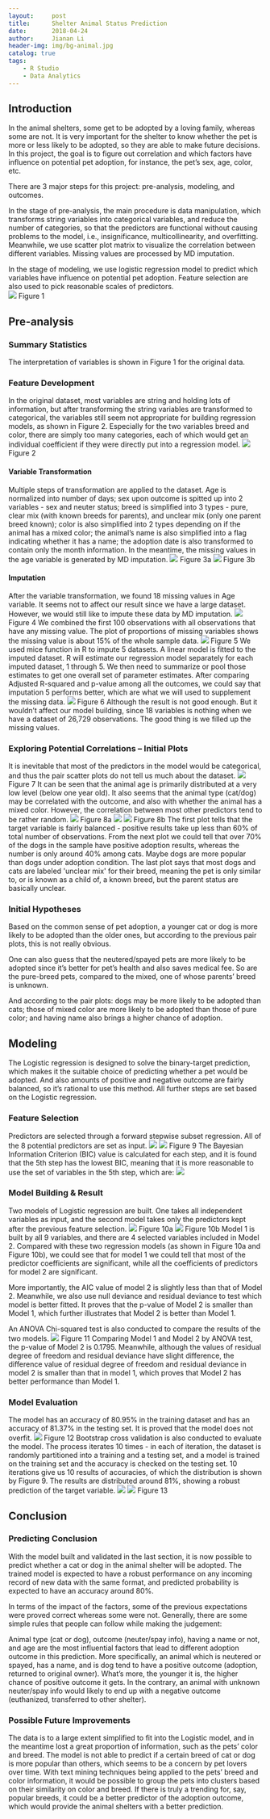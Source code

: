 ```yaml
---
layout:     post
title:      Shelter Animal Status Prediction
date:       2018-04-24
author:     Jianan Li
header-img: img/bg-animal.jpg
catalog: true
tags:
    - R Studio
    - Data Analytics
---
```


## Introduction
In the animal shelters, some get to be adopted by a loving family, whereas some are not. It is very important for the shelter to know whether the pet is more or less likely to be adopted, so they are able to make future decisions. In this project, the goal is to figure out correlation and which factors have influence on potential pet adoption, for instance, the pet’s sex, age, color, etc.

There are 3 major steps for this project: pre-analysis, modeling, and outcomes.

In the stage of pre-analysis, the main procedure is data manipulation, which transforms string variables into categorical variables, and reduce the number of categories, so that the predictors are functional without causing problems to the model, i.e., insignificance, multicollinearity, and overfitting. Meanwhile, we use scatter plot matrix to visualize the correlation between different variables. Missing values are processed by MD imputation. 

In the stage of modeling, we use logistic regression model to predict which variables have influence on potential pet adoption. Feature selection are also used to pick reasonable scales of predictors.  
![](https://github.com/StellaLi93/MarkDown-Photos/blob/master/Animal/1.jpg)
Figure 1

## Pre-analysis

### Summary Statistics
The interpretation of variables is shown in Figure 1 for the original data.
	
### Feature Development 
In the original dataset, most variables are string and holding lots of information, but after transforming the string variables are transformed to categorical, the variables still seem not appropriate for building regression models, as shown in Figure 2. Especially for the two variables breed and color, there are simply too many categories, each of which would get an individual coefficient if they were directly put into a regression model.
![](https://github.com/StellaLi93/MarkDown-Photos/blob/master/Animal/2.jpg)
Figure 2

#### Variable Transformation
Multiple steps of transformation are applied to the dataset. Age is normalized into number of days; sex upon outcome is spitted up into 2 variables - sex and neuter status; breed is simplified into 3 types - pure, clear mix (with known breeds for parents), and unclear mix (only one parent breed known); color is also simplified into 2 types depending on if the animal has a mixed color; the animal’s name is also simplified into a flag indicating whether it has a name; the adoption date is also transformed to contain only the month information. In the meantime, the missing values in the age variable is generated by MD imputation.
![](https://github.com/StellaLi93/MarkDown-Photos/blob/master/Animal/3.jpg)
Figure 3a
![](https://github.com/StellaLi93/MarkDown-Photos/blob/master/Animal/4.jpg)
Figure 3b

#### Imputation
After the variable transformation, we found 18 missing values in Age variable. It seems not to affect our result since we have a large dataset. However, we would still like to impute these data by MD imputation.
![](https://github.com/StellaLi93/MarkDown-Photos/blob/master/Animal/5.png)
Figure 4
We combined the first 100 observations with all observations that have any missing value. The plot of proportions of missing variables shows the missing value is about 15% of the whole sample data.
![](https://github.com/StellaLi93/MarkDown-Photos/blob/master/Animal/6.png)
Figure 5
We used mice function in R to impute 5 datasets. A linear model is fitted to the imputed dataset. R will estimate our regression model separately for each imputed dataset, 1 through 5. We then need to summarize or pool those estimates to get one overall set of parameter estimates. After comparing Adjusted R-squared and p-value among all the outcomes, we could say that imputation 5 performs better, which are what we will used to supplement the missing data. 
![](https://github.com/StellaLi93/MarkDown-Photos/blob/master/Animal/7.png)
Figure 6
Although the result is not good enough. But it wouldn’t affect our model building, since 18 variables is nothing when we have a dataset of 26,729 observations. The good thing is we filled up the missing values.

### Exploring Potential Correlations – Initial Plots
It is inevitable that most of the predictors in the model would be categorical, and thus the pair scatter plots do not tell us much about the dataset.
![](https://github.com/StellaLi93/MarkDown-Photos/blob/master/Animal/8.png)
Figure 7
It can be seen that the animal age is primarily distributed at a very low level (below one year old). It also seems that the animal type (cat/dog) may be correlated with the outcome, and also with whether the animal has a mixed color. However, the correlation between most other predictors tend to be rather random.
![](https://github.com/StellaLi93/MarkDown-Photos/blob/master/Animal/9.png)
Figure 8a
![](https://github.com/StellaLi93/MarkDown-Photos/blob/master/Animal/10.png)
![](https://github.com/StellaLi93/MarkDown-Photos/blob/master/Animal/11.png)
Figure 8b
The first plot tells that the target variable is fairly balanced - positive results take up less than 60% of total number of observations. From the next plot we could tell that over 70% of the dogs in the sample have positive adoption results, whereas the number is only around 40% among cats. Maybe dogs are more popular than dogs under adoption condition. The last plot says that most dogs and cats are labeled 'unclear mix' for their breed, meaning the pet is only similar to, or is known as a child of, a known breed, but the parent status are basically unclear. 

### Initial Hypotheses
Based on the common sense of pet adoption, a younger cat or dog is more likely to be adopted than the older ones, but according to the previous pair plots, this is not really obvious.

One can also guess that the neutered/spayed pets are more likely to be adopted since it’s better for pet’s health and also saves medical fee. So are the pure-breed pets, compared to the mixed, one of whose parents’ breed is unknown.

And according to the pair plots: dogs may be more likely to be adopted than cats; those of mixed color are more likely to be adopted than those of pure color; and having name also brings a higher chance of adoption.

## Modeling
The Logistic regression is designed to solve the binary-target prediction, which makes it the suitable choice of predicting whether a pet would be adopted. And also amounts of positive and negative outcome are fairly balanced, so it’s rational to use this method. All further steps are set based on the Logistic regression.

### Feature Selection
Predictors are selected through a forward stepwise subset regression. All of the 8 potential predictors are set as input.
![](https://github.com/StellaLi93/MarkDown-Photos/blob/master/Animal/12.png)
![](https://github.com/StellaLi93/MarkDown-Photos/blob/master/Animal/13.png)
Figure 9
The Bayesian Information Criterion (BIC) value is calculated for each step, and it is found that the 5th step has the lowest BIC, meaning that it is more reasonable to use the set of variables in the 5th step, which are:
![](https://github.com/StellaLi93/MarkDown-Photos/blob/master/Animal/14.png)

### Model Building & Result
Two models of Logistic regression are built. One takes all independent variables as input, and the second model takes only the predictors kept after the previous feature selection.
![](https://github.com/StellaLi93/MarkDown-Photos/blob/master/Animal/15.png)
Figure 10a
![](https://github.com/StellaLi93/MarkDown-Photos/blob/master/Animal/16.png)
Figure 10b
Model 1 is built by all 9 variables, and there are 4 selected variables included in Model 2. Compared with these two regression models (as shown in Figure 10a and Figure 10b), we could see that for model 1 we could tell that most of the predictor coefficients are significant, while all the coefficients of predictors for model 2 are significant. 

More importantly, the AIC value of model 2 is slightly less than that of Model 2. Meanwhile, we also use null deviance and residual deviance to test which model is better fitted. It proves that the p-value of Model 2 is smaller than Model 1, which further illustrates that Model 2 is better than Model 1. 

An ANOVA Chi-squared test is also conducted to compare the results of the two models.
![](https://github.com/StellaLi93/MarkDown-Photos/blob/master/Animal/17.png)
Figure 11
Comparing Model 1 and Model 2 by ANOVA test, the p-value of Model 2 is 0.1795. Meanwhile, although the values of residual degree of freedom and residual deviance have slight difference, the difference value of residual degree of freedom and residual deviance in model 2 is smaller than that in model 1, which proves that Model 2 has better performance than Model 1.

### Model Evaluation
The model has an accuracy of 80.95% in the training dataset and has an accuracy of 81.37% in the testing set. It is proved that the model does not overfit.
![](https://github.com/StellaLi93/MarkDown-Photos/blob/master/Animal/18.png)
Figure 12
Bootstrap cross validation is also conducted to evaluate the model. The process iterates 10 times - in each of iteration, the dataset is randomly partitioned into a training and a testing set, and a model is trained on the training set and the accuracy is checked on the testing set. 10 iterations give us 10 results of accuracies, of which the distribution is shown by Figure 9. The results are distributed around 81%, showing a robust prediction of the target variable.
![](https://github.com/StellaLi93/MarkDown-Photos/blob/master/Animal/19.png)
![](https://github.com/StellaLi93/MarkDown-Photos/blob/master/Animal/20.png)
Figure 13

## Conclusion
### Predicting Conclusion
With the model built and validated in the last section, it is now possible to predict whether a cat or dog in the animal shelter will be adopted. The trained model is expected to have a robust performance on any incoming record of new data with the same format, and predicted probability is expected to have an accuracy around 80%.

In terms of the impact of the factors, some of the previous expectations were proved correct whereas some were not. Generally, there are some simple rules that people can follow while making the judgement: 

Animal type (cat or dog), outcome (neuter/spay info), having a name or not, and age are the most influential factors that lead to different adoption outcome in this prediction. More specifically, an animal which is neutered or spayed, has a name, and is dog tend to have a positive outcome (adoption, returned to original owner). What’s more, the younger it is, the higher chance of positive outcome it gets. In the contrary, an animal with unknown neuter/spay info would likely to end up with a negative outcome (euthanized, transferred to other shelter).

### Possible Future Improvements
The data is to a large extent simplified to fit into the Logistic model, and in the meantime lost a great proportion of information, such as the pets’ color and breed. The model is not able to predict if a certain breed of cat or dog is more popular than others, which seems to be a concern by pet lovers over time. With text mining techniques being applied to the pets’ breed and color information, it would be possible to group the pets into clusters based on their similarity on color and breed. If there is truly a trending for, say, popular breeds, it could be a better predictor of the adoption outcome, which would provide the animal shelters with a better prediction.
		  
